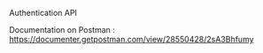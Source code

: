 Authentication API


Documentation on Postman : https://documenter.getpostman.com/view/28550428/2sA3Bhfumy

